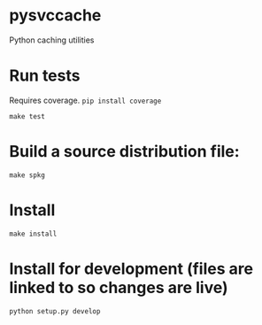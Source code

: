 pysvccache
==========

Python caching utilities

# Run tests

Requires coverage. `pip install coverage`

	make test

# Build a source distribution file:

	make spkg

# Install

	make install

# Install for development (files are linked to so changes are live)

	python setup.py develop

